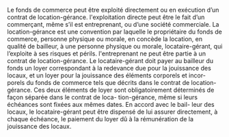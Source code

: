 Le fonds de commerce peut être exploité directement ou en exécution d’un contrat
de location-gérance.
l'exploitation directe peut être le fait d’un commerçant, même s’il est entreprenant, ou d’une
société commerciale.
La location-gérance est une convention par laquelle le propriétaire du fonds de commerce,
personne physique ou morale, en concède la location, en qualité de bailleur, à une personne
physique ou morale, locataire-gérant, qui l’exploite à ses risques et périls. l'entreprenant ne
peut être partie à un contrat de location-gérance.
Le locataire-gérant doit payer au bailleur du fonds un loyer correspondant à la redevance due
pour la jouissance des locaux, et un loyer pour la jouissance des éléments corporels et incor-
porels du fonds de commerce tels que décrits dans le contrat de location-gérance. Ces deux
éléments de loyer sont obligatoirement déterminés de façon séparée dans le contrat de loca-
tion-gérance, même si leurs échéances sont fixées aux mêmes dates. En accord avec le bail-
leur des locaux, le locataire-gérant peut être dispensé de lui assurer directement, à chaque
échéance, le paiement du loyer dû à la rémunération de la jouissance des locaux.